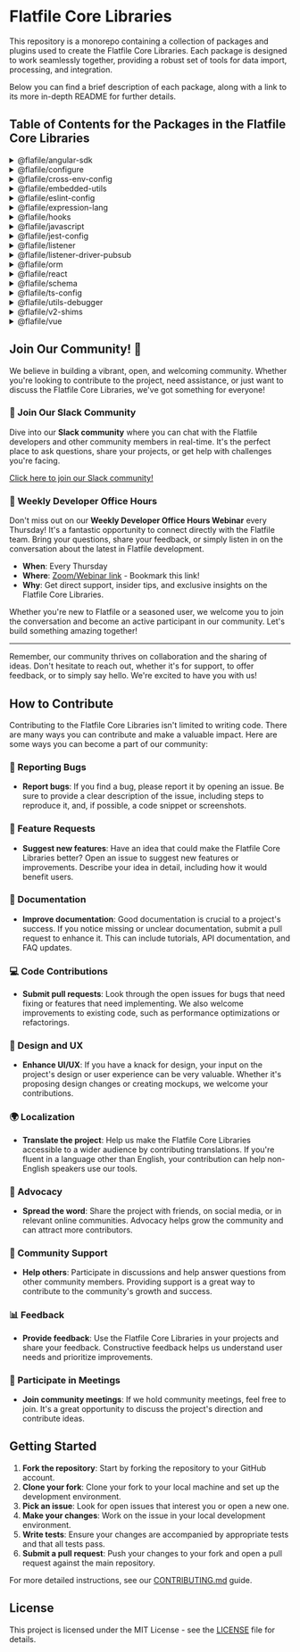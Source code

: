 # Flatfile Core Libraries

This repository is a monorepo containing a collection of packages and plugins used to create the Flatfile Core Libraries. Each package is designed to work seamlessly together, providing a robust set of tools for data import, processing, and integration.

Below you can find a brief description of each package, along with a link to its more in-depth README for further details.

## Table of Contents for the Packages in the Flatfile Core Libraries
 
<details>
<summary>@flafile/angular-sdk</summary>
Angular SDK description here.
[Read more](/packages/angular-sdk/README.md)
</details>

<details>
<summary>@flafile/configure</summary>
Package description here.
[Read more](/packages/configure/README.md)
</details>

<details>
<summary>@flafile/cross-env-config</summary>
Package description here.
[Read more](/packages/cross-env-config/README.md)
</details>

<details>
<summary>@flafile/embedded-utils</summary>
Package description here.
[Read more](/packages/embedded-utils/README.md)
</details>

<details>
<summary>@flafile/eslint-config</summary>
ESLint configuration for Flatfile projects.
[Read more](/packages/eslint-config/README.md)
</details>

<details>
<summary>@flafile/expression-lang</summary>
Package description here.
[Read more](/packages/expression-lang/README.md)
</details>

<details>
<summary>@flafile/hooks</summary>
React hooks for Flatfile integration.
[Read more](/packages/hooks/README.md)
</details>

<details>
<summary>@flafile/javascript</summary>
JavaScript SDK description here.
[Read more](/packages/javascript/README.md)
</details>

<details>
<summary>@flafile/jest-config</summary>
Jest configuration presets for Flatfile projects.
[Read more](/packages/jest-config/README.md)
</details>

<details>
<summary>@flafile/listener</summary>
Package description here.
[Read more](/packages/listener/README.md)
</details>

<details>
<summary>@flafile/listener-driver-pubsub</summary>
PubSub driver for the Flatfile listener package.
[Read more](/packages/listener-driver-pubsub/README.md)
</details>

<details>
<summary>@flafile/orm</summary>
ORM tools for Flatfile data models.
[Read more](/packages/orm/README.md)
</details>

<details>
<summary>@flafile/react</summary>
React SDK for Flatfile integration.
[Read more](/packages/react/README.md)
</details>

<details>
<summary>@flafile/schema</summary>
Schema definition and validation tools for Flatfile.
[Read more](/packages/schema/README.md)
</details>

<details>
<summary>@flafile/ts-config</summary>
TypeScript configuration presets for Flatfile projects.
[Read more](/packages/ts-config/README.md)
</details>

<details>
<summary>@flafile/utils-debugger</summary>
Debugging utilities for Flatfile development.
[Read more](/packages/utils-debugger/README.md)
</details>

<details>
<summary>@flafile/v2-shims</summary>
Shim layers for supporting v2 APIs in new projects.
[Read more](/packages/v2-shims/README.md)
</details>

<details>
<summary>@flafile/vue</summary>
Vue.js SDK for Flatfile integration.
[Read more](/packages/vue/README.md)
</details>

## Join Our Community! 🚀

We believe in building a vibrant, open, and welcoming community. Whether you're looking to contribute to the project, need assistance, or just want to discuss the Flatfile Core Libraries, we've got something for everyone!

### 💬 Join Our Slack Community

Dive into our **Slack community** where you can chat with the Flatfile developers and other community members in real-time. It's the perfect place to ask questions, share your projects, or get help with challenges you're facing. 

[Click here to join our Slack community!](https://flatfile.com/join-slack/)

### 📅 Weekly Developer Office Hours

Don't miss out on our **Weekly Developer Office Hours Webinar** every Thursday! It's a fantastic opportunity to connect directly with the Flatfile team. Bring your questions, share your feedback, or simply listen in on the conversation about the latest in Flatfile development.

- **When**: Every Thursday
- **Where**: [Zoom/Webinar link](https://flatfile.com/resources/webinars/developer-office-hours/) - Bookmark this link!
- **Why**: Get direct support, insider tips, and exclusive insights on the Flatfile Core Libraries.

Whether you're new to Flatfile or a seasoned user, we welcome you to join the conversation and become an active participant in our community. Let's build something amazing together!

---

Remember, our community thrives on collaboration and the sharing of ideas. Don't hesitate to reach out, whether it's for support, to offer feedback, or to simply say hello. We're excited to have you with us!

## How to Contribute

Contributing to the Flatfile Core Libraries isn't limited to writing code. There are many ways you can contribute and make a valuable impact. Here are some ways you can become a part of our community:

### 🐛 Reporting Bugs

- **Report bugs**: If you find a bug, please report it by opening an issue. Be sure to provide a clear description of the issue, including steps to reproduce it, and, if possible, a code snippet or screenshots.

### 🌟 Feature Requests

- **Suggest new features**: Have an idea that could make the Flatfile Core Libraries better? Open an issue to suggest new features or improvements. Describe your idea in detail, including how it would benefit users.

### 📝 Documentation

- **Improve documentation**: Good documentation is crucial to a project's success. If you notice missing or unclear documentation, submit a pull request to enhance it. This can include tutorials, API documentation, and FAQ updates.

### 💻 Code Contributions

- **Submit pull requests**: Look through the open issues for bugs that need fixing or features that need implementing. We also welcome improvements to existing code, such as performance optimizations or refactorings.

### 🎨 Design and UX

- **Enhance UI/UX**: If you have a knack for design, your input on the project's design or user experience can be very valuable. Whether it's proposing design changes or creating mockups, we welcome your contributions.

### 🌍 Localization

- **Translate the project**: Help us make the Flatfile Core Libraries accessible to a wider audience by contributing translations. If you're fluent in a language other than English, your contribution can help non-English speakers use our tools.

### 📢 Advocacy

- **Spread the word**: Share the project with friends, on social media, or in relevant online communities. Advocacy helps grow the community and can attract more contributors.

### 🤝 Community Support

- **Help others**: Participate in discussions and help answer questions from other community members. Providing support is a great way to contribute to the community's growth and success.

### 📊 Feedback

- **Provide feedback**: Use the Flatfile Core Libraries in your projects and share your feedback. Constructive feedback helps us understand user needs and prioritize improvements.

### 📅 Participate in Meetings

- **Join community meetings**: If we hold community meetings, feel free to join. It's a great opportunity to discuss the project's direction and contribute ideas.

## Getting Started

1. **Fork the repository**: Start by forking the repository to your GitHub account.
2. **Clone your fork**: Clone your fork to your local machine and set up the development environment.
3. **Pick an issue**: Look for open issues that interest you or open a new one.
4. **Make your changes**: Work on the issue in your local development environment.
5. **Write tests**: Ensure your changes are accompanied by appropriate tests and that all tests pass.
6. **Submit a pull request**: Push your changes to your fork and open a pull request against the main repository.

For more detailed instructions, see our [CONTRIBUTING.md](CONTRIBUTING.md) guide.


## License

This project is licensed under the MIT License - see the [LICENSE](LICENSE) file for details.
